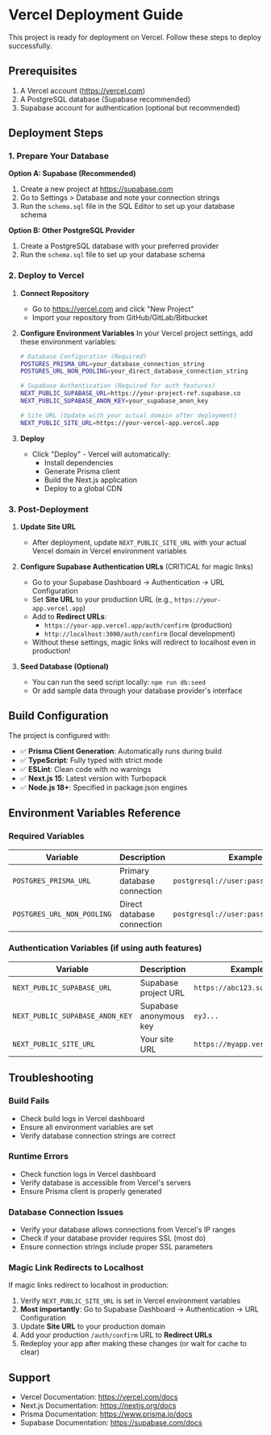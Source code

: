 # Vercel Deployment Guide

This project is ready for deployment on Vercel. Follow these steps to deploy successfully.

## Prerequisites

1. A Vercel account (https://vercel.com)
2. A PostgreSQL database (Supabase recommended)
3. Supabase account for authentication (optional but recommended)

## Deployment Steps

### 1. Prepare Your Database

**Option A: Supabase (Recommended)**
1. Create a new project at https://supabase.com
2. Go to Settings > Database and note your connection strings
3. Run the `schema.sql` file in the SQL Editor to set up your database schema

**Option B: Other PostgreSQL Provider**
1. Create a PostgreSQL database with your preferred provider
2. Run the `schema.sql` file to set up your database schema

### 2. Deploy to Vercel

1. **Connect Repository**
   - Go to https://vercel.com and click "New Project"
   - Import your repository from GitHub/GitLab/Bitbucket

2. **Configure Environment Variables**
   In your Vercel project settings, add these environment variables:

   ```bash
   # Database Configuration (Required)
   POSTGRES_PRISMA_URL=your_database_connection_string
   POSTGRES_URL_NON_POOLING=your_direct_database_connection_string
   
   # Supabase Authentication (Required for auth features)
   NEXT_PUBLIC_SUPABASE_URL=https://your-project-ref.supabase.co
   NEXT_PUBLIC_SUPABASE_ANON_KEY=your_supabase_anon_key
   
   # Site URL (Update with your actual domain after deployment)
   NEXT_PUBLIC_SITE_URL=https://your-vercel-app.vercel.app
   ```

3. **Deploy**
   - Click "Deploy" - Vercel will automatically:
     - Install dependencies
     - Generate Prisma client
     - Build the Next.js application
     - Deploy to a global CDN

### 3. Post-Deployment

1. **Update Site URL**
   - After deployment, update `NEXT_PUBLIC_SITE_URL` with your actual Vercel domain in Vercel environment variables
   
2. **Configure Supabase Authentication URLs** (CRITICAL for magic links)
   - Go to your Supabase Dashboard → Authentication → URL Configuration
   - Set **Site URL** to your production URL (e.g., `https://your-app.vercel.app`)
   - Add to **Redirect URLs**:
     - `https://your-app.vercel.app/auth/confirm` (production)
     - `http://localhost:3000/auth/confirm` (local development)
   - Without these settings, magic links will redirect to localhost even in production!

3. **Seed Database (Optional)**
   - You can run the seed script locally: `npm run db:seed`
   - Or add sample data through your database provider's interface

## Build Configuration

The project is configured with:

- ✅ **Prisma Client Generation**: Automatically runs during build
- ✅ **TypeScript**: Fully typed with strict mode
- ✅ **ESLint**: Clean code with no warnings
- ✅ **Next.js 15**: Latest version with Turbopack
- ✅ **Node.js 18+**: Specified in package.json engines

## Environment Variables Reference

### Required Variables

| Variable | Description | Example |
|----------|-------------|---------|
| `POSTGRES_PRISMA_URL` | Primary database connection | `postgresql://user:pass@host:5432/db` |
| `POSTGRES_URL_NON_POOLING` | Direct database connection | `postgresql://user:pass@host:5432/db` |

### Authentication Variables (if using auth features)

| Variable | Description | Example |
|----------|-------------|---------|
| `NEXT_PUBLIC_SUPABASE_URL` | Supabase project URL | `https://abc123.supabase.co` |
| `NEXT_PUBLIC_SUPABASE_ANON_KEY` | Supabase anonymous key | `eyJ...` |
| `NEXT_PUBLIC_SITE_URL` | Your site URL | `https://myapp.vercel.app` |

## Troubleshooting

### Build Fails
- Check build logs in Vercel dashboard
- Ensure all environment variables are set
- Verify database connection strings are correct

### Runtime Errors
- Check function logs in Vercel dashboard
- Verify database is accessible from Vercel's servers
- Ensure Prisma client is properly generated

### Database Connection Issues
- Verify your database allows connections from Vercel's IP ranges
- Check if your database provider requires SSL (most do)
- Ensure connection strings include proper SSL parameters

### Magic Link Redirects to Localhost
If magic links redirect to localhost in production:
1. Verify `NEXT_PUBLIC_SITE_URL` is set in Vercel environment variables
2. **Most importantly**: Go to Supabase Dashboard → Authentication → URL Configuration
3. Update **Site URL** to your production domain
4. Add your production `/auth/confirm` URL to **Redirect URLs**
5. Redeploy your app after making these changes (or wait for cache to clear)

## Support

- Vercel Documentation: https://vercel.com/docs
- Next.js Documentation: https://nextjs.org/docs
- Prisma Documentation: https://www.prisma.io/docs
- Supabase Documentation: https://supabase.com/docs
